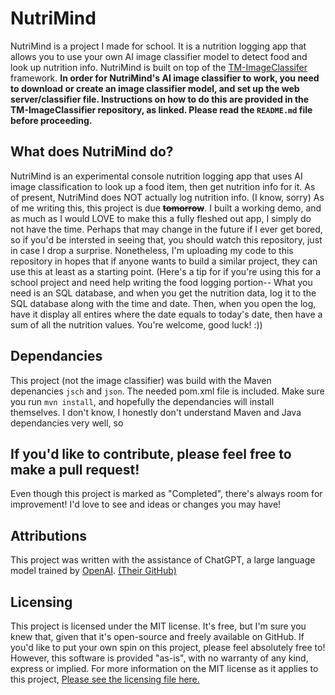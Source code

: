 # NutriMind
NutriMind is a project I made for school. It is a nutrition logging app that allows you to use your own AI image classifier model to detect food and look up nutrition info.
NutriMind is built on top of the [TM-ImageClassifer](https://github.com/THEWHITEBOY503/TM-ImageClassifier) framework. **In order for NutriMind's AI image classifier to work, you need to download or create an image classifier model, and set up the web server/classifier file. Instructions on how to do this are provided in the TM-ImageClassifier repository, as linked. Please read the `README.md` file before proceeding.**

## What does NutriMind do?
NutriMind is an experimental console nutrition logging app that uses AI image classification to look up a food item, then get nutrition info for it. 
As of present, NutriMind does NOT actually log nutrition info. (I know, sorry) As of me writing this, this project is due ~~**tomorrow**~~. I built a working demo, and as much as I would LOVE to make this a fully fleshed out app, I simply do not have the time. Perhaps that may change in the future if I ever get bored, so if you'd be intersted in seeing that, you should watch this repository, just in case I drop a surprise. Nonetheless, I'm uploading my code to this repository in hopes that if anyone wants to build a similar project, they can use this at least as a starting point. 
(Here's a tip for if you're using this for a school project and need help writing the food logging portion-- What you need is an SQL database, and when you get the nutrition data, log it to the SQL database along with the time and date. Then, when you open the log, have it display all entires where the date equals to today's date, then have a sum of all the nutrition values. You're welcome, good luck! :)) 

## Dependancies
This project (not the image classifier) was build with the Maven depenancies `jsch` and `json`.
The needed pom.xml file is included. Make sure you run `mvn install`, and hopefully the dependancies will install themselves. I don't know, I honestly don't understand Maven and Java dependancies very well, so 

## If you'd like to contribute, please feel free to make a pull request!
Even though this project is marked as "Completed", there's always room for improvement! I'd love to see and ideas or changes you may have!

## Attributions
This project was written with the assistance of ChatGPT, a large language model trained by [OpenAI](https://openai.com/). [(Their GitHub)](https://github.com/openai)

## Licensing
This project is licensed under the MIT license. It's free, but I'm sure you knew that, given that it's open-source and freely available on GitHub. If you'd like to put your own spin on this project, please feel absolutely free to! However, this software is provided "as-is", with no warranty of any kind, express or implied. For more information on the MIT license as it applies to this project, [Please see the licensing file here.](https://github.com/THEWHITEBOY503/NutriMind/blob/main/LICENSE) 
